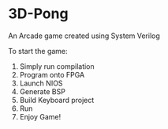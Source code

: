 # 3D-Pong
An Arcade game created using System Verilog

To start the game:
1) Simply run compilation
2) Program onto FPGA
3) Launch NIOS
4) Generate BSP
5) Build Keyboard project
6) Run
7) Enjoy Game!

